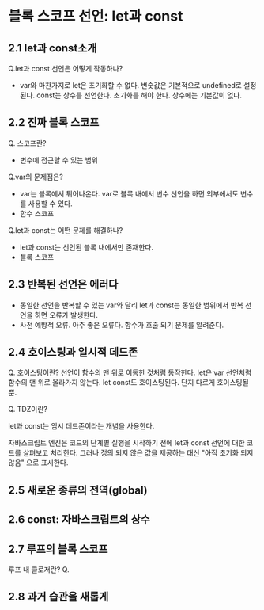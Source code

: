# 블록 스코프 선언: let과 const

## 2.1 let과 const소개
Q.let과 const 선언은 어떻게 작동하나?
- var와 마찬가지로 let은 초기화할 수 없다. 변숫값은 기본적으로 undefined로 설정 된다.
const는 상수를 선언한다. 초기화를 해야 한다. 상수에는 기본값이 없다.


## 2.2 진짜 블록 스코프

Q. 스코프란?
- 변수에 접근할 수 있는 범위

Q.var의 문제점은?
- var는 블록에서 튀어나온다. var로 블록 내에서 변수 선언을 하면 외부에서도 변수를 사용할 수 있다.
- 함수 스코프

Q.let과 const는 어떤 문제를 해결하나?
- let과 const는 선언된 블록 내에서만 존재한다.
- 블록 스코프


## 2.3 반복된 선언은 에러다
- 동일한 선언을 반복할 수 있는 var와 달리 let과 const는 동일한 범위에서 반복 선언을 하면 오류가 발생한다.
- 사전 예방적 오류. 아주 좋은 오류다. 함수가 호출 되기 문제를 알려준다.


## 2.4 호이스팅과 일시적 데드존

Q. 호이스팅이란?
선언이 함수의 맨 위로 이동한 것처럼 동작한다.
let은 var 선언처럼 함수의 맨 위로 올라가지 않는다. let const도 호이스팅된다. 단지 다르게 호이스팅될 뿐.

Q. TDZ이란?

let과 const는 임시 데드존이라는 개념을 사용한다.

자바스크립트 엔진은 코드의 단계별 실행을 시작하기 전에 let과 const 선언에 대한 코드를 살펴보고 처리한다.
그러나 정의 되지 않은 값을 제공하는 대신 "아직 초기화 되지 않음" 으로 표시한다.




## 2.5 새로운 종류의 전역(global)


## 2.6 const: 자바스크립트의 상수


## 2.7 루프의 블록 스코프

루프 내 클로저란?
Q.


## 2.8 과거 습관을 새롭게
